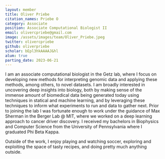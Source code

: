 ```yaml
---
layout: member
title: Oliver Priebe
citation_names: Priebe O
category: Associate
position: Associate Computational Biologist II
email: olivercpriebe@gmail.com
image: /assets/images/team/Oliver_Priebe.jpeg
twitter: olivercpriebe
github: oliverpriebe
scholar: bEpl3hkAAAAJ&hl
alum: true
parting_date: 2023-06-21
---
```


I am an associate computational biologist in the Getz lab, where I focus on developing new methods for interpreting genomic data and applying these methods, among others, to novel datasets. I am broadly interested in uncovering deep insights into biology, both by making sense of the immense amount of biomedical data being generated today using techniques in statical and machine learning, and by leveraging these techniques to inform what experiments to run and data to gather next. Prior to joining the lab I was fortunate enough to work under the guidance of Max Sherman in the Berger Lab @ MIT, where we worked on a deep learning approach to cancer driver discovery. I received my bachelors in Biophysics and Computer Science from the University of Pennsylvania where I graduated Phi Beta Kappa.

Outside of the work, I enjoy playing and watching soccer, exploring and exploiting the space of tasty recipes, and doing pretty much anything outside. 

